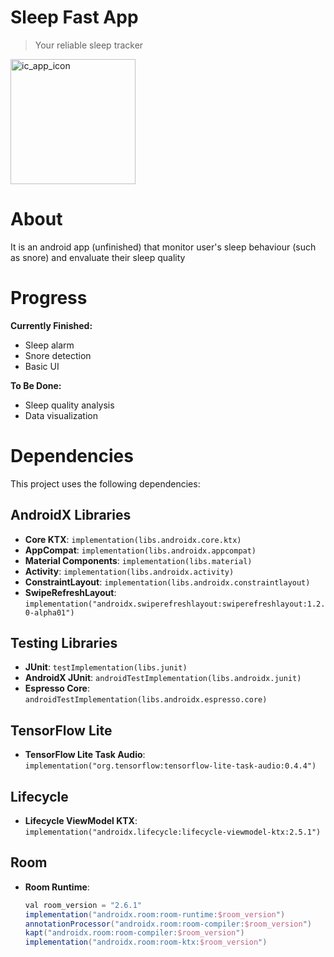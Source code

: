 # Sleep Fast App

> Your reliable sleep tracker

<img src="https://github.com/user-attachments/assets/c81e9319-e62e-43ce-bfaa-78c0a446f02f" alt="ic_app_icon" width="200" />

# About

It is an android app (unfinished) that monitor user's sleep behaviour (such as snore) and envaluate their sleep quality

# Progress

**Currently Finished:**

- Sleep alarm
- Snore detection
- Basic UI

**To Be Done:**

- Sleep quality analysis
- Data visualization

# Dependencies

This project uses the following dependencies:

## AndroidX Libraries

- **Core KTX**: `implementation(libs.androidx.core.ktx)`
- **AppCompat**: `implementation(libs.androidx.appcompat)`
- **Material Components**: `implementation(libs.material)`
- **Activity**: `implementation(libs.androidx.activity)`
- **ConstraintLayout**: `implementation(libs.androidx.constraintlayout)`
- **SwipeRefreshLayout**: `implementation("androidx.swiperefreshlayout:swiperefreshlayout:1.2.0-alpha01")`

## Testing Libraries

- **JUnit**: `testImplementation(libs.junit)`
- **AndroidX JUnit**: `androidTestImplementation(libs.androidx.junit)`
- **Espresso Core**: `androidTestImplementation(libs.androidx.espresso.core)`

## TensorFlow Lite

- **TensorFlow Lite Task Audio**: `implementation("org.tensorflow:tensorflow-lite-task-audio:0.4.4")`

## Lifecycle

- **Lifecycle ViewModel KTX**: `implementation("androidx.lifecycle:lifecycle-viewmodel-ktx:2.5.1")`

## Room

- **Room Runtime**: 
  ```groovy
  val room_version = "2.6.1"
  implementation("androidx.room:room-runtime:$room_version")
  annotationProcessor("androidx.room:room-compiler:$room_version")
  kapt("androidx.room:room-compiler:$room_version")
  implementation("androidx.room:room-ktx:$room_version")
